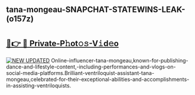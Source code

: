 ## tana-mongeau-SNAPCHAT-STATEWINS-LEAK-(o157z)


# <h2><a href="https://mediaupload.pro?-20M">🔗👉 🔴 Private-P𝚑ot𝚘𝚜-V𝚒d𝚎o</a></h2>

[![NEW UPDATED](https://i.imgur.com/0qMVB7G.gif)](https://mediaupload.pro?-20M)
Online-influencer-tana-mongeau,known-for-publishing-dance-and-lifestyle-content,-including-performances-and-vlogs-on-social-media-platforms.Brilliant-ventriloquist-assistant-tana-mongeau,celebrated-for-their-exceptional-abilities-and-accomplishments-in-assisting-ventriloquists.  